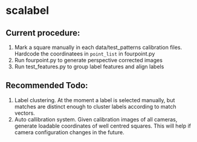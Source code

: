 # scalabel

## Current procedure:
1) Mark a square manually in each data/test_patterns calibration files. Hardcode the coordinatees in ```point_list``` in fourpoint.py
2) Run fourpoint.py to generate perspective corrected images
3) Run test_features.py to group label features and align labels

## Recommended Todo:
1) Label clustering. At the moment a label is selected manually, but matches are distinct enough to cluster labels according to match vectors.
2) Auto callibration system. Given calibration images of all cameras, generate loadable coordinates of well centred squares. This will help if camera configuration changes in the future.
